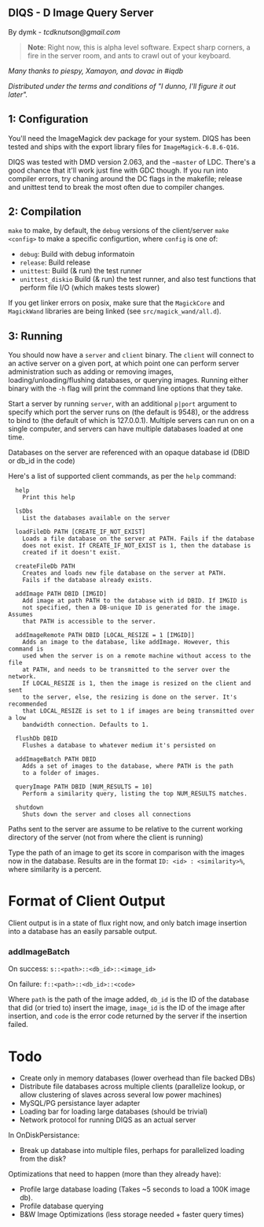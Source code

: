 DIQS - D Image Query Server
---------------------------
By dymk - _tcdknutson@gmail.com_

> **Note**: Right now, this is alpha level software. Expect sharp corners,
a fire in the server room, and ants to crawl out of your keyboard.

_Many thanks to piespy, Xamayon, and dovac in #iqdb_

_Distributed under the terms and conditions of "I dunno, I'll figure
it out later"._

1: Configuration
----------------

You'll need the ImageMagick dev package for your system. DIQS has been
tested and ships with the export library files for `ImageMagick-6.8.6-Q16`.

DIQS was tested with DMD version 2.063, and the `~master` of LDC. There's a good
chance that it'll work just fine with GDC though. If you run into compiler
errors, try chaning around the DC flags in the makefile; release and unittest
tend to break the most often due to compiler changes.

2: Compilation
--------------

`make` to make, by default, the `debug` versions of the client/server
`make <config>` to make a specific configurtion, where `config` is one of:
 * `debug`: Build with debug informatoin
 * `release`: Build release
 * `unittest`: Build (& run) the test runner
 * `unittest_diskio` Build (& run) the test runner, and also test functions that perform file I/O (which makes tests slower)

If you get linker errors on posix, make sure that the `MagickCore` and
`MagickWand` libraries are being linked (see `src/magick_wand/all.d`).

3: Running
----------

You should now have a `server` and `client` binary. The `client` will
connect to an active server on a given port, at which point one can perform
server administration such as adding or removing images, loading/unloading/flushing
databases, or querying images. Running either binary with the `-h` flag will
print the command line options that they take.

Start a server by running `server`, with an additional `p|port` argument to
specify which port the server runs on (the default is 9548), or the address to
bind to (the default of which is 127.0.0.1). Multiple servers can run on
on a single computer, and servers can have multiple databases loaded at
one time.

Databases on the server are referenced with an opaque database id (DBID or db_id in the code)

Here's a list of supported client commands, as per the `help` command:

```
  help
    Print this help

  lsDbs
    List the databases available on the server

  loadFileDb PATH [CREATE_IF_NOT_EXIST]
    Loads a file database on the server at PATH. Fails if the database
    does not exist. If CREATE_IF_NOT_EXIST is 1, then the database is
    created if it doesn't exist.

  createFileDb PATH
    Creates and loads new file database on the server at PATH.
    Fails if the database already exists.

  addImage PATH DBID [IMGID]
    Add image at path PATH to the database with id DBID. If IMGID is
    not specified, then a DB-unique ID is generated for the image. Assumes
    that PATH is accessible to the server.

  addImageRemote PATH DBID [LOCAL_RESIZE = 1 [IMGID]]
    Adds an image to the database, like addImage. However, this command is
    used when the server is on a remote machine without access to the file
    at PATH, and needs to be transmitted to the server over the network.
    If LOCAL_RESIZE is 1, then the image is resized on the client and sent
    to the server, else, the resizing is done on the server. It's recommended
    that LOCAL_RESIZE is set to 1 if images are being transmitted over a low
    bandwidth connection. Defaults to 1.

  flushDb DBID
    Flushes a database to whatever medium it's persisted on

  addImageBatch PATH DBID
    Adds a set of images to the database, where PATH is the path
    to a folder of images.

  queryImage PATH DBID [NUM_RESULTS = 10]
    Perform a similarity query, listing the top NUM_RESULTS matches.

  shutdown
    Shuts down the server and closes all connections
```

Paths sent to the server are assume to be relative to the current working
directory of the server (not from where the client is running)

Type the path of an image to get its score in comparison with the images
now in the database.
Results are in the format `ID: <id> : <similarity>%`, where similarity
is a percent.

Format of Client Output
=======================

Client output is in a state of flux right now, and only batch image insertion
into a database has an easily parsable output.

### addImageBatch
On success:
  `s::<path>::<db_id>::<image_id>`

On failure:
  `f::<path>::<db_id>::<code>`

Where `path` is the path of the image added, `db_id` is the ID of the database
that did (or tried to) insert the image, `image_id` is the ID of the image after
insertion, and `code` is the error code returned by the server if the insertion
failed.

Todo
====
 - Create only in memory databases (lower overhead than file backed DBs)
 - Distribute file databases across multiple clients (parallelize lookup, or
   allow clustering of slaves across several low power machines)
 - MySQL/PG persistance layer adapter
 - Loading bar for loading large databases (should be trivial)
 - Network protocol for running DIQS as an actual server

In OnDiskPersistance:
 - Break up database into multiple files, perhaps for parallelized
loading from the disk?

Optimizations that need to happen (more than they already have):
 - Profile large database loading (Takes ~5 seconds to load a 100K image db).
 - Profile database querying
 - B&W Image Optimizations (less storage needed + faster query times)
